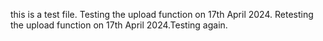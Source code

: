 this is a test file. Testing the upload function on 17th April 2024. Retesting the upload function on 17th April 2024.Testing again.

